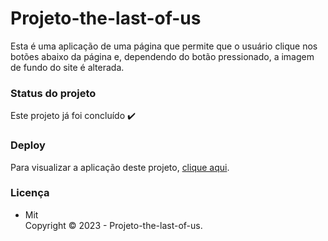 # Projeto-the-last-of-us

Esta é uma aplicação de uma página que permite que o usuário clique nos botões abaixo da página e, dependendo do botão pressionado, a imagem de fundo do site é alterada.

### Status do projeto

Este projeto já foi concluído :heavy_check_mark:

### Deploy

Para visualizar a aplicação deste projeto,  <a href="https://artleao.github.io/projeto-the-last-of-us/" target="_blank">clique aqui</a>.

### Licença

- Mit <br>
Copyright ©️ 2023 - Projeto-the-last-of-us.
